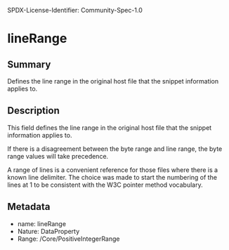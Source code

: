 SPDX-License-Identifier: Community-Spec-1.0

# lineRange

## Summary

Defines the line range in the original host file that the snippet information
applies to.

## Description

This field defines the line range in the original host file that the snippet
information applies to.

If there is a disagreement between the byte range and line range, the byte
range values will take precedence.

A range of lines is a convenient reference for those files where there is a
known line delimiter.
The choice was made to start the numbering of the lines at 1 to be consistent
with the W3C pointer method vocabulary.

## Metadata

- name: lineRange
- Nature: DataProperty
- Range: /Core/PositiveIntegerRange
